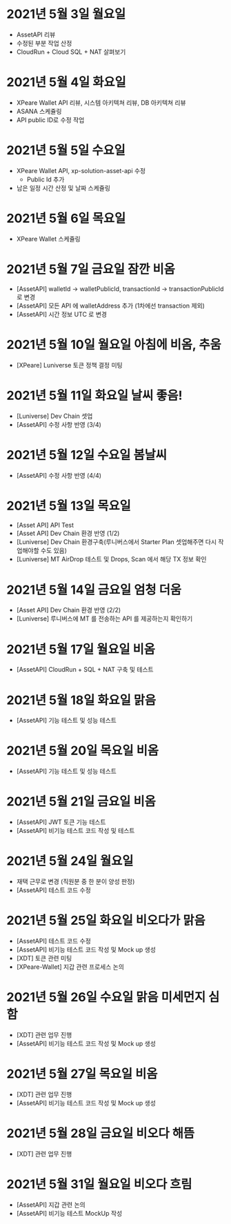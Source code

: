 
# 2021년 5월 3일 월요일 

- AssetAPI 리뷰 
- 수정된 부분 작업 산정 
- CloudRun + Cloud SQL + NAT 살펴보기 

# 2021년 5월 4일 화요일

- XPeare Wallet API 리뷰, 시스템 아키텍쳐 리뷰, DB 아키텍쳐 리뷰 
- ASANA 스케쥴링 
- API public ID로 수정 작업 

# 2021년 5월 5일 수요일

- XPeare Wallet API, xp-solution-asset-api 수정 
    - Public Id 추가 
- 남은 일정 시간 산정 및 날짜 스케쥴링

# 2021년 5월 6일 목요일

- XPeare Wallet 스케쥴링

# 2021년 5월 7일 금요일 잠깐 비옴 

- [AssetAPI] walletId -> walletPublicId, transactionId -> transactionPublicId로 변경
- [AssetAPI] 모든 API 에 walletAddress 추가 (1차에선 transaction 제외) 
- [AssetAPI] 시간 정보 UTC 로 변경  

# 2021년 5월 10일 월요일 아침에 비옴, 추움

- [XPeare] Luniverse 토큰 정책 결정 미팅 

# 2021년 5월 11일 화요일 날씨 좋음!

- [Luniverse] Dev Chain 셋업 
- [AssetAPI] 수정 사항 반영 (3/4)

# 2021년 5월 12일 수요일 봄날씨

- [AssetAPI] 수정 사항 반영 (4/4)

# 2021년 5월 13일 목요일

- [Asset API] API Test
- [Asset API] Dev Chain 환경 반영 (1/2)
- [Luniverse] Dev Chain 환경구축(루니버스에서 Starter Plan 셋업해주면 다시 작업해야할 수도 있음)
- [Luniverse] MT AirDrop 테스트 및 Drops, Scan 에서 해당 TX 정보 확인

# 2021년 5월 14일 금요일 엄청 더움 

- [Asset API] Dev Chain 환경 반영 (2/2)
- [Luniverse] 루니버스에 MT 를 전송하는 API 를 제공하는지 확인하기

# 2021년 5월 17일 월요일 비옴

- [AssetAPI] CloudRun + SQL + NAT 구축 및 테스트 

# 2021년 5월 18일 화요일 맑음

- [AssetAPI] 기능 테스트 및 성능 테스트

# 2021년 5월 20일 목요일 비옴

- [AssetAPI] 기능 테스트 및 성능 테스트

# 2021년 5월 21일 금요일 비옴 

- [AssetAPI] JWT 토큰 기능 테스트 
- [AssetAPI] 비기능 테스트 코드 작성 및 테스트 

# 2021년 5월 24일 월요일 

- 재택 근무로 변경 (직원분 중 한 분이 양성 판정)
- [AssetAPI] 테스트 코드 수정 

# 2021년 5월 25일 화요일 비오다가 맑음 

- [AssetAPI] 테스트 코드 수정
- [AssetAPI] 비기능 테스트 코드 작성 및 Mock up 생성 
- [XDT] 토큰 관련 미팅 
- [XPeare-Wallet] 지갑 관련 프로세스 논의

# 2021년 5월 26일 수요일 맑음 미세먼지 심함 

- [XDT] 관련 업무 진행
- [AssetAPI] 비기능 테스트 코드 작성 및 Mock up 생성 

# 2021년 5월 27일 목요일 비옴 

- [XDT] 관련 업무 진행
- [AssetAPI] 비기능 테스트 코드 작성 및 Mock up 생성 

# 2021년 5월 28일 금요일 비오다 해뜸

- [XDT] 관련 업무 진행

# 2021년 5월 31일 월요일 비오다 흐림 

- [AssetAPI] 지갑 관련 논의 
- [AssetAPI] 비기능 테스트 MockUp 작성 

